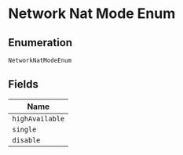 
# Network Nat Mode Enum

## Enumeration

`NetworkNatModeEnum`

## Fields

| Name |
|  --- |
| `highAvailable` |
| `single` |
| `disable` |

